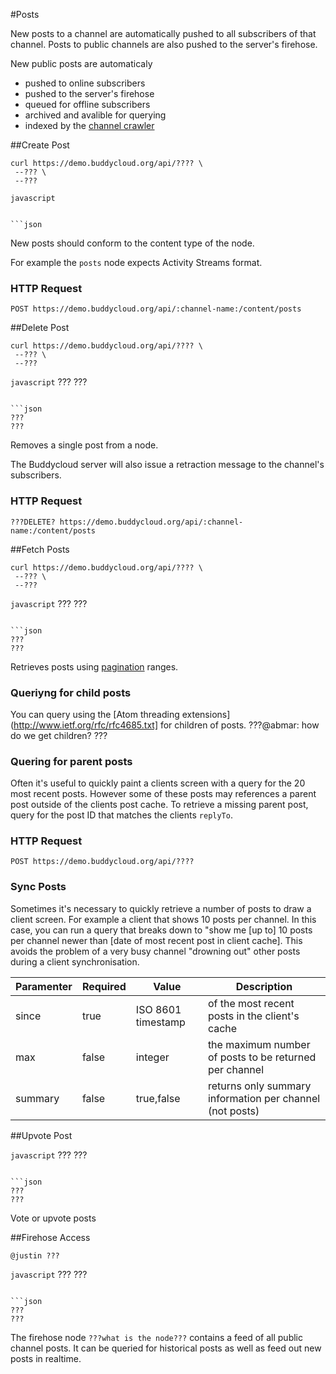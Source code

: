 #Posts

New posts to a channel are automatically pushed to all subscribers of that channel. Posts to public channels are also pushed to the server's firehose. 

New public posts are automaticaly
* pushed to online subscribers
* pushed to the server's firehose
* queued for offline subscribers
* archived and avalible for querying
* indexed by the [channel crawler](https://github.com/buddycloud/channel-directory)

##Create Post

```shell
curl https://demo.buddycloud.org/api/???? \
 --??? \
 --???
```

```javascript```

```

```json

```

New posts should conform to the content type of the node. 

For example the `posts` node expects Activity Streams format.

### HTTP Request

`POST https://demo.buddycloud.org/api/:channel-name:/content/posts`

##Delete Post

```shell
curl https://demo.buddycloud.org/api/???? \
 --??? \
 --???
```

```javascript```
???
???
```

```json
???
???
```

Removes a single post from a node. 

The Buddycloud server will also issue a retraction message to the channel's subscribers.

### HTTP Request

`???DELETE? https://demo.buddycloud.org/api/:channel-name:/content/posts`

##Fetch Posts

```shell
curl https://demo.buddycloud.org/api/???? \
 --??? \
 --???
```

```javascript```
???
???
```

```json
???
???
```

Retrieves posts using [pagination](#Pagination) ranges.

### Queriyng for child posts

You can query using the [Atom threading extensions](http://www.ietf.org/rfc/rfc4685.txt] for children of posts. ???@abmar: how do we get children? ???

### Quering for parent posts

Often it's useful to quickly paint a clients screen with a query for the 20 most recent posts. However some of these posts may references a parent post outside of the clients post cache. To retrieve a missing parent post, query for the post ID that matches the clients `replyTo`.

### HTTP Request
`POST https://demo.buddycloud.org/api/????`

### Sync Posts

Sometimes it's necessary to quickly retrieve a number of posts to draw a client screen. For example a client that shows 10 posts per channel. In this case, you can run a query that breaks down to "show me [up to] 10 posts per channel newer than [date of most recent post in client cache]. This avoids the problem of a very busy channel "drowning out" other posts during a client synchronisation.

Paramenter | Required | Value      | Description
-----------|----------|------------|------------
since      | true     | ISO 8601 timestamp | of the most recent posts in the client's cache
max        | false    | integer    | the maximum number of posts to be returned per channel
summary    | false    | true,false | returns only summary information per channel (not posts)

##Upvote Post

```javascript```
???
???
```

```json
???
???
```

Vote or upvote posts

##Firehose Access

```shell
@justin ???
```

```javascript```
???
???
```

```json
???
???
```

The firehose node `???what is the node???` contains a feed of all public channel posts. It can be queried for historical posts as well as feed out new posts in realtime.
